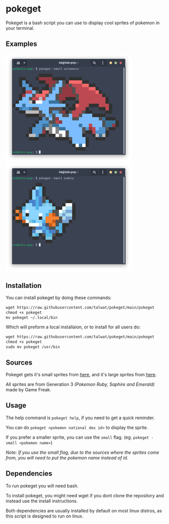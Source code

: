 pokeget
===

Pokeget is a bash script you can use to display cool sprites of pokemon in your terminal.
## Examples
<img src="examples/example-small1.png" width="400"/>
<img src="examples/example-small2.png" width="400"/>

## Installation
You can install pokeget by doing these commands:
```
wget https://raw.githubusercontent.com/talwat/pokeget/main/pokeget
chmod +x pokeget
mv pokeget ~/.local/bin
```
Which will preform a local installaion, or to install for all users do:
```
wget https://raw.githubusercontent.com/talwat/pokeget/main/pokeget
chmod +x pokeget
sudo mv pokeget /usr/bin
```

## Sources
Pokeget gets it's small sprites from [here](https://gitlab.com/phoneybadger/pokemon-colorscripts/), and it's large sprites from [here](https://github.com/shinya/pokemon-terminal-art).

All sprites are from Generation 3 *(Pokemon Ruby, Saphire and Emerald)* made by Game Freak.

## Usage
The help command is `pokeget help`, if you need to get a quick reminder.

You can do `pokeget <pokemon national dex id>` to display the sprite.

If you prefer a smaller sprite, you can use the `small` flag. (eg. `pokeget -small <pokemon name>`)

*Note: If you use the small flag, due to the sources where the sprites come from, you will need to put the pokemon name instead of id.*

## Dependencies
To run pokeget you will need bash.

To install pokeget, you might need wget if you dont clone the repository and instead use the install instructions.

Both dependencies are usually installed by default on most linux distros, as this script is designed to run on linux.

